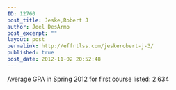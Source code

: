 ```yaml
---
ID: 12760
post_title: Jeske,Robert J
author: Joel DesArmo
post_excerpt: ""
layout: post
permalink: http://effrtlss.com/jeskerobert-j-3/
published: true
post_date: 2012-11-02 20:52:48
---
```

<p>Average GPA in Spring 2012 for first course listed: 2.634</p>
